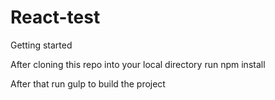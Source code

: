 # React-test

Getting started

After cloning this repo into your local directory run npm install

After that run gulp to build the project
